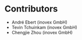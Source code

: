 # Contributors

* André Ebert (inovex GmbH)
* Tevin Tchuinkam (inovex GmbH)
* Chengjie Zhou (inovex GmbH)
